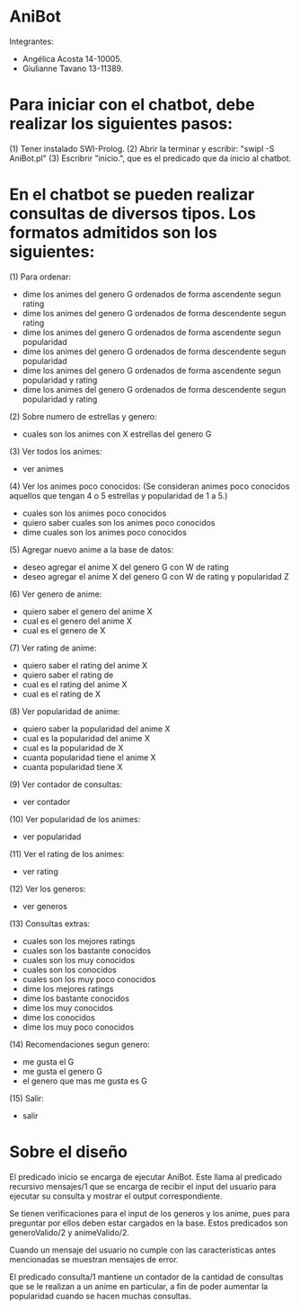 # AniBot

Integrantes:
- Angélica Acosta 14-10005.
- Giulianne Tavano 13-11389. 

# Para iniciar con el chatbot, debe realizar los siguientes pasos:

(1) Tener instalado SWI-Prolog.
(2) Abrir la terminar y escribir: "swipl -S AniBot.pl"
(3) Escribrir "inicio.", que es el predicado que da inicio al chatbot.

# En el chatbot se pueden realizar consultas de diversos tipos. Los formatos admitidos son los siguientes:

(1) Para ordenar:
- dime los animes del genero G ordenados de forma ascendente segun rating 
- dime los animes del genero G ordenados de forma descendente segun rating 
- dime los animes del genero G ordenados de forma ascendente segun popularidad 
- dime los animes del genero G ordenados de forma descendente segun popularidad
- dime los animes del genero G ordenados de forma ascendente segun popularidad y rating
- dime los animes del genero G ordenados de forma descendente segun popularidad y rating

(2) Sobre numero de estrellas y genero:
- cuales son los animes con X estrellas del genero G

(3) Ver todos los animes:
- ver animes

(4) Ver los animes poco conocidos: (Se consideran animes poco conocidos aquellos que tengan 4 o 5 estrellas y popularidad de 1 a 5.)
- cuales son los animes poco conocidos
- quiero saber cuales son los animes poco conocidos
- dime cuales son los animes poco conocidos

(5) Agregar nuevo anime a la base de datos:
- deseo agregar el anime X del genero G con W de rating
- deseo agregar el anime X del genero G con W de rating y popularidad Z 

(6) Ver genero de anime:
- quiero saber el genero del anime X
- cual es el genero del anime X
- cual es el genero de X

(7) Ver rating de anime:
- quiero saber el rating del anime X
- quiero saber el rating de 
- cual es el rating del anime X
- cual es el rating de X

(8) Ver popularidad de anime:
- quiero saber la popularidad del anime X
- cual es la popularidad del anime X
- cual es la popularidad de X
- cuanta popularidad tiene el anime X
- cuanta popularidad tiene X

(9) Ver contador de consultas:
- ver contador

(10) Ver popularidad de los animes:
- ver popularidad

(11) Ver el rating de los animes:
- ver rating

(12) Ver los generos:
- ver generos

(13) Consultas extras:
- cuales son los mejores ratings
- cuales son los bastante conocidos
- cuales son los muy conocidos
- cuales son los conocidos
- cuales son los muy poco conocidos
- dime los mejores ratings
- dime los bastante conocidos
- dime los muy conocidos
- dime los conocidos
- dime los muy poco conocidos

(14) Recomendaciones segun genero:
- me gusta el G
- me gusta el genero G
- el genero que mas me gusta es G

(15) Salir:
- salir

# Sobre el diseño

El predicado inicio se encarga de ejecutar AniBot. Este llama al predicado recursivo mensajes/1 que se 
encarga de recibir el input del usuario para ejecutar su consulta y mostrar el output correspondiente.

Se tienen verificaciones para el input de los generos y los anime, pues para preguntar por ellos deben 
estar cargados en la base. Estos predicados son generoValido/2 y animeValido/2.

Cuando un mensaje del usuario no cumple con las caracteristicas antes mencionadas se muestran mensajes 
de error.

El predicado consulta/1 mantiene un contador de la cantidad de consultas que se le realizan a un anime
en particular, a fin de poder aumentar la popularidad cuando se hacen muchas consultas.